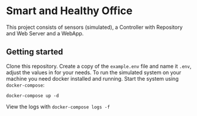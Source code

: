 # Smart and Healthy Office

This project consists of sensors (simulated), a Controller with Repository and Web Server and a WebApp.
## Getting started
Clone this repository.
Create a copy of the `example.env` file and name it `.env`, adjust the values in for your needs.
To run the simulated system on your machine you need docker installed and running.
Start the system using `docker-compose`:
```
docker-compose up -d
```
View the logs with `docker-compose logs -f`

